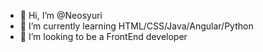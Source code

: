 - 👋 Hi, I’m @Neosyuri
- 🌱 I’m currently learning HTML/CSS/Java/Angular/Python
- 💞️ I’m looking to be a FrontEnd developer
 

<!---
Neosyuri/Neosyuri is a ✨ special ✨ repository because its `README.md` (this file) appears on your GitHub profile.
You can click the Preview link to take a look at your changes.
--->
